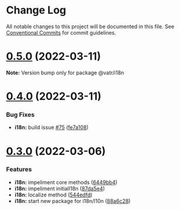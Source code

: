 # Change Log

All notable changes to this project will be documented in this file.
See [Conventional Commits](https://conventionalcommits.org) for commit guidelines.

# [0.5.0](https://github.com/AliMD/vatr/compare/v0.4.0...v0.5.0) (2022-03-11)

**Note:** Version bump only for package @vatr/i18n





# [0.4.0](https://github.com/AliMD/vatr/compare/v0.3.0...v0.4.0) (2022-03-11)


### Bug Fixes

* **i18n:** build issue [#75](https://github.com/AliMD/vatr/issues/75) ([fe7a108](https://github.com/AliMD/vatr/commit/fe7a108904176e63b8aa7e388d95ee8a90c6b71f))





# [0.3.0](https://github.com/AliMD/vatr/compare/v0.2.1...v0.3.0) (2022-03-06)


### Features

* **i18n:** impeliment core methods ([6449bb4](https://github.com/AliMD/vatr/commit/6449bb42837335c2e2e5b4a75e98139528e2e7da))
* **i18n:** impeliment initialI18n ([87da5e4](https://github.com/AliMD/vatr/commit/87da5e46943ba12a8067fcac06c1dcced1e6fb92))
* **i18n:** localize method ([544edfd](https://github.com/AliMD/vatr/commit/544edfdd1bc52befab6afe4cbfb62ce1638aff2d))
* **i18n:** start new package for i18n/l10n ([88a6c28](https://github.com/AliMD/vatr/commit/88a6c28ad038ed02ca45128378e669f6d9c6949d))
